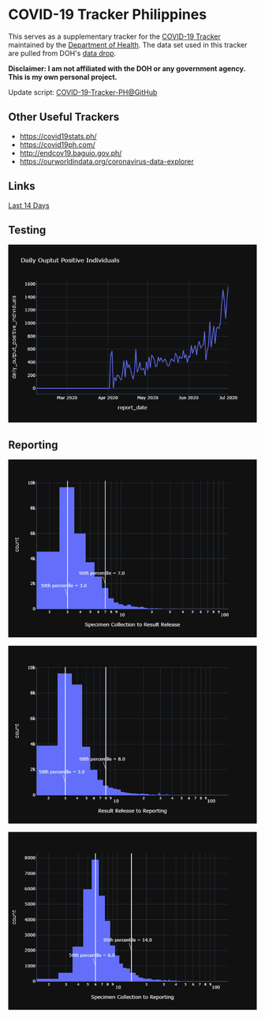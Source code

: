# COVID-19 Tracker Philippines

This serves as a supplementary tracker for the [COVID-19 Tracker](https://www.doh.gov.ph/covid19tracker) maintained by the [Department of Health](https://www.doh.gov.ph/). The data set used in this tracker are pulled from DOH's [data drop](https://drive.google.com/drive/folders/1ZPPcVU4M7T-dtRyUceb0pMAd8ickYf8o).

**Disclaimer: I am not affiliated with the DOH or any government agency. This is my own personal project.**

Update script: [COVID-19-Tracker-PH@GitHub](https://github.com/donfiguerres/COVID-19-Tracker-PH)

## Other Useful Trackers
* https://covid19stats.ph/
* https://covid19ph.com/
* http://endcov19.baguio.gov.ph/
* https://ourworldindata.org/coronavirus-data-explorer

## Links

[Last 14 Days](Last-14-Days.md)

## Testing
![test_daily_output_positive_individuals](images/test_daily_output_positive_individuals.png)

## Reporting
![SpecimenToRelease](images/SpecimenToRelease.png)

![ReleaseToRepConf](images/ReleaseToRepConf.png)

![SpecimenToRepConf](images/SpecimenToRepConf.png)
